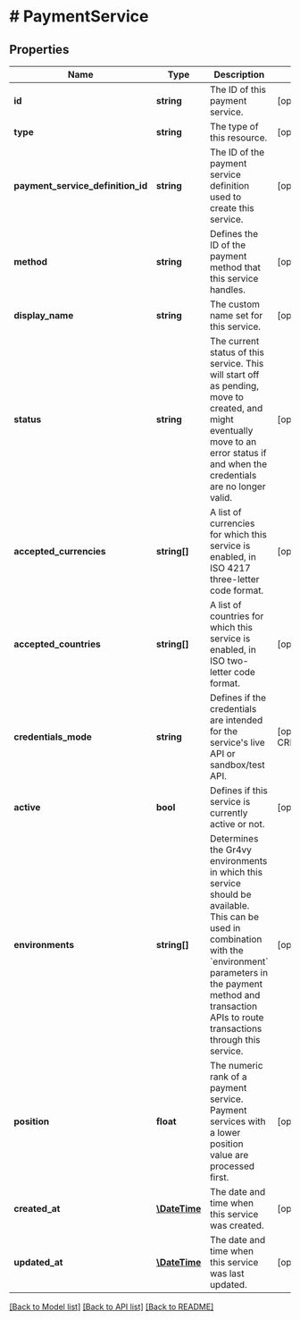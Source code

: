 # # PaymentService

## Properties

Name | Type | Description | Notes
------------ | ------------- | ------------- | -------------
**id** | **string** | The ID of this payment service. | [optional]
**type** | **string** | The type of this resource. | [optional]
**payment_service_definition_id** | **string** | The ID of the payment service definition used to create this service. | [optional]
**method** | **string** | Defines the ID of the payment method that this service handles. | [optional]
**display_name** | **string** | The custom name set for this service. | [optional]
**status** | **string** | The current status of this service. This will start off as pending, move to created, and might eventually move to an error status if and when the credentials are no longer valid. | [optional]
**accepted_currencies** | **string[]** | A list of currencies for which this service is enabled, in ISO 4217 three-letter code format. | [optional]
**accepted_countries** | **string[]** | A list of countries for which this service is enabled, in ISO two-letter code format. | [optional]
**credentials_mode** | **string** | Defines if the credentials are intended for the service&#39;s live API or sandbox/test API. | [optional] [default to CREDENTIALS_MODE_LIVE]
**active** | **bool** | Defines if this service is currently active or not. | [optional] [default to true]
**environments** | **string[]** | Determines the Gr4vy environments in which this service should be available. This can be used in combination with the &#x60;environment&#x60; parameters in the payment method and transaction APIs to route transactions through this service. | [optional]
**position** | **float** | The numeric rank of a payment service. Payment services with a lower position value are processed first. | [optional]
**created_at** | [**\DateTime**](\DateTime.md) | The date and time when this service was created. | [optional]
**updated_at** | [**\DateTime**](\DateTime.md) | The date and time when this service was last updated. | [optional]

[[Back to Model list]](../../README.md#models) [[Back to API list]](../../README.md#endpoints) [[Back to README]](../../README.md)
